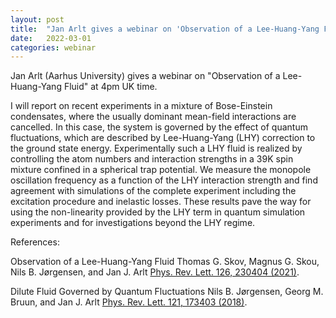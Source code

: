 ```yaml
---
layout: post
title:  "Jan Arlt gives a webinar on 'Observation of a Lee-Huang-Yang Fluid'"
date:   2022-03-01
categories: webinar
---
```

Jan Arlt (Aarhus University) gives a webinar on "Observation of a Lee-Huang-Yang Fluid" at 4pm UK time.

I will report on recent experiments in a mixture of Bose-Einstein condensates, where the usually dominant mean-field interactions are cancelled. In this case, the system is governed by the effect of quantum fluctuations, which are described by Lee-Huang-Yang (LHY) correction to the ground state energy.
Experimentally such a LHY fluid is realized by controlling the atom numbers and interaction strengths in a 39K spin mixture confined in a spherical trap potential. We measure the monopole oscillation frequency as a function of the LHY interaction strength and find agreement with simulations of the complete experiment including the excitation procedure and inelastic losses. These results pave the way for using the non-linearity provided by the LHY term in quantum simulation experiments and for investigations beyond the LHY regime.
 
References:

Observation of a Lee-Huang-Yang Fluid
Thomas G. Skov, Magnus G. Skou, Nils B. Jørgensen, and Jan J. Arlt
[Phys. Rev. Lett. 126, 230404 (2021)](https://doi.org/10.1103/PhysRevLett.126.230404).
 
Dilute Fluid Governed by Quantum Fluctuations
Nils B. Jørgensen, Georg M. Bruun, and Jan J. Arlt
[Phys. Rev. Lett. 121, 173403 (2018)](https://doi.org/10.1103/PhysRevLett.121.173403).
